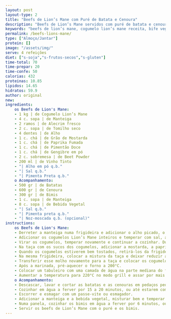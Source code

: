 ```yaml
---
layout: post
layout-type: 2
title: "Beefs de Lion’s Mane com Puré de Batata e Cenoura"
description: "Beefs de Lion’s Mane servidos com puré de batata e cenoura e acompanhados de bimis"
keywords: "beefs de lion’s mane, cogumelo lion’s mane receita, bife vegan de cogumelos, receita sem glúten e soja, jantar vegan saudável, puré de batata e cenoura, receita plant-based fácil, alternativa vegana ao bife, cogumelo no forno, receita proteica sem carne"
permalink: /beefs-lions-mane/
type: ["Almoço/Jantar"]
protein: []
image: "/assets/img/"
serve: 4 refeições
diet: ["s-soja","s-frutos-secos","s-gluten"]
time-total: 70
time-prepar: 20
time-confe: 50
calorias: 432
proteinas: 10.85
lipidos: 14.65
hidratos: 59.9
author: original
new:
ingredients:
    os Beefs de Lion's Mane:
    - 1 kg | de Cogumelo Lion’s Mane
    - 4 c. sopa | de Manteiga
    - 2 ramos | de Alecrim fresco
    - 2 c. sopa | de Tomilho seco
    - 4 dentes | de Alho
    - 1 c. chá | de Grão de Mostarda
    - 1 c. chá | de Paprika Fumada
    - 1 c. chá | de Pimentão Doce
    - 1 c. chá | de Gengibre em pó
    - 2 c. sobremesa | de Beet Powder
    - 200 ml | de Vinho Tinto
    - "| Alho em pó q.b."
    - "| Sal q.b."
    - "| Pimenta Preta q.b."
    o Acompanhamento:
    - 500 gr | de Batatas
    - 600 gr | de Cenoura
    - 300 gr | de Bimis
    - 1 c. sopa | de Manteiga
    - 8 c. sopa | de Bebida Vegetal
    - "| Sal q.b."
    - "| Pimenta preta q.b."
    - "| Noz-moscada q.b. (opcional)"
instructions:
    os Beefs de Lion's Mane:
    - Derreter a manteiga numa frigideira e adicionar o alho picado, o alecrim e o tomilho. Deixar refogar até libertar aroma.
    - Adicionar os cogumelos Lion’s Mane inteiros e temperar com sal, alho em pó e pimenta preta. Deixar fritar.
    - Virar os cogumelos, temperar novamente e continuar a cozinhar. Durante o processo, os cogumelos irão libertar sucos. Esses sucos devem ser retirados da frigideira e reservados numa taça para que os cogumelos tostem em vez de cozerem. Pressionar os cogumelos com uma espátula ou panela para ajudar a extrair os sucos. Continuar este processo até os cogumelos estarem bem dourados e reduzidos de tamanho.
    - Na taça com os sucos dos cogumelos, adicionar a mostarda, a paprika fumada, o pimentão doce, o gengibre, a pimenta preta, alho em pó e o beet powder. Misturar bem e de seguida adicionar o vinho e voltar a misturar.
    - Quando os cogumelos estiverem bem tostados, retirá-los da frigideira e reservar num prato.
    - Na mesma frigideira, colocar a mistura da taça e deixar reduzir até engrossar e o álcool do vinho evaporar.
    - Transferir esse molho novamente para a taça e colocar os cogumelos, virando-os para que fiquem envolvidos no molho. Deixar marinar por cerca de 2 horas.
    - Após a marinada, pré-aquecer o forno a 200°C.
    - Colocar um tabuleiro com uma camada de água na parte mediana do forno e posicionar a grelha por cima. Dispor os cogumelos diretamente na grelha e assar por 30 minutos, virando-os a meio do tempo.
    - Aumentar a temperatura para 220°C no modo grill e assar por mais 10 minutos, virando a meio, ou até ficarem bem tostados.
    o Acompanhamento:
    - Descascar, lavar e cortar as batatas e as cenouras em pedaços pequenos.
    - Cozinhar em água a ferver por 15 a 20 minutos, ou até estarem completamente macias.
    - Escorrer e esmagar com um passe-vite ou esmagador.
    - Adicionar a manteiga e a bebida vegetal, misturar bem e temperar com sal, pimenta preta e noz-moscada a gosto. Se necessário ajustar com bebida vegetal, até que fique com a textura da sua preferência.
    - Numa panela, cozinhar os bimis em água a ferver por 6 minutos, ou até atingirem o ponto desejado.
    - Servir os beefs de Lion’s Mane com o puré e os bimis.
---
```



